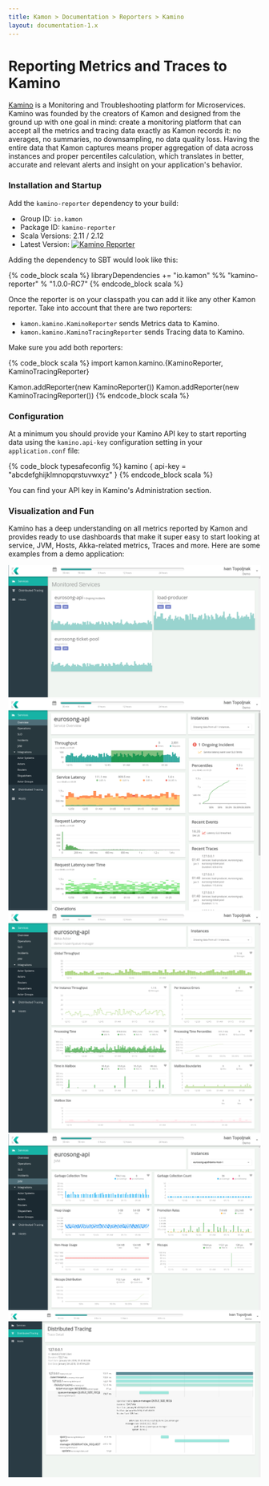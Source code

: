```yaml
---
title: Kamon > Documentation > Reporters > Kamino
layout: documentation-1.x
---
```


Reporting Metrics and Traces to Kamino
======================================

[Kamino][1] is a Monitoring and Troubleshooting platform for Microservices. Kamino was founded by the creators of Kamon
and designed from the ground up with one goal in mind: create a monitoring platform that can accept all the metrics and
tracing data exactly as Kamon records it: no averages, no summaries, no downsampling, no data quality loss. Having the
entire data that Kamon captures means proper aggregation of data across instances and proper percentiles calculation,
which translates in better, accurate and relevant alerts and insight on your application's behavior.


### Installation and Startup

Add the `kamino-reporter` dependency to your build:
  - Group ID: `io.kamon`
  - Package ID: `kamino-reporter`
  - Scala Versions: 2.11 / 2.12
  - Latest Version: [![Kamino Reporter](https://maven-badges.herokuapp.com/maven-central/io.kamon/kamino-reporter_2.12/badge.svg)](https://maven-badges.herokuapp.com/maven-central/io.kamon/kamino-reporter_2.12)

Adding the dependency to SBT would look like this:

{% code_block scala %}
libraryDependencies += "io.kamon" %% "kamino-reporter" % "1.0.0-RC7"
{% endcode_block scala %}

Once the reporter is on your classpath you can add it like any other Kamon reporter. Take into account that there are
two reporters:
  - `kamon.kamino.KaminoReporter` sends Metrics data to Kamino.
  - `kamon.kamino.KaminoTracingReporter` sends Tracing data to Kamino.

Make sure you add both reporters:

{% code_block scala %}
import kamon.kamino.{KaminoReporter, KaminoTracingReporter}

Kamon.addReporter(new KaminoReporter())
Kamon.addReporter(new KaminoTracingReporter())
{% endcode_block scala %}


### Configuration

At a minimum you should provide your Kamino API key to start reporting data using the `kamino.api-key` configuration
setting in your `application.conf` file:

{% code_block typesafeconfig %}
kamino {
  api-key = "abcdefghijklmnopqrstuvwxyz"
}
{% endcode_block scala %}

You can find your API key in Kamino's Administration section.


### Visualization and Fun

Kamino has a deep understanding on all metrics reported by Kamon and provides ready to use dashboards that make it super
easy to start looking at service, JVM, Hosts, Akka-related metrics, Traces and more. Here are some examples from a demo
application:

<img class="img-fluid my-4" src="/assets/img/kamino-services-dashboard.png">
<img class="img-fluid my-4" src="/assets/img/kamino-service-overview.png">
<img class="img-fluid my-4" src="/assets/img/kamino-actor-details.png">
<img class="img-fluid my-4" src="/assets/img/kamino-jvm-metrics.png">
<img class="img-fluid my-4" src="/assets/img/kamino-traces.png">

[1]: https://kamino.io/
[2]: ./context-propagation/
[3]: ./message-tracing/
[4]: ./ask-pattern-timeout-warning/
[5]: ./actor-system-metrics/#remoting-metrics
